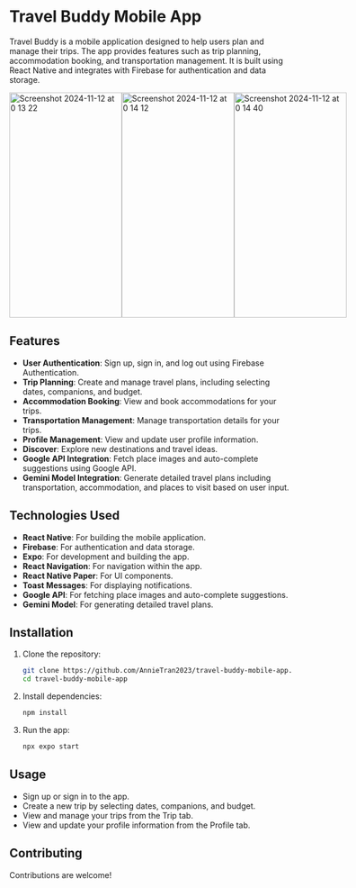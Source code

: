 # Travel Buddy Mobile App

Travel Buddy is a mobile application designed to help users plan and manage their trips. The app provides features such as trip planning, accommodation booking, and transportation management. It is built using React Native and integrates with Firebase for authentication and data storage.
<div style="display: flex; justify-content: space-between;">
  <img width="200" height = "400" alt="Screenshot 2024-11-12 at 0 13 22" src="https://github.com/user-attachments/assets/789812cd-7d17-49fe-971b-60e164fc5aa3" />
  <img width="200" height = "400" alt="Screenshot 2024-11-12 at 0 14 12" src="https://github.com/user-attachments/assets/efaabb27-3042-4aa7-a8cb-44893cddb26b" />
  <img width="200" height = "400" alt="Screenshot 2024-11-12 at 0 14 40" src="https://github.com/user-attachments/assets/d6f4ba12-f119-46cb-ab02-852cb75cedf9" />
</div>

## Features

- **User Authentication**: Sign up, sign in, and log out using Firebase Authentication.
- **Trip Planning**: Create and manage travel plans, including selecting dates, companions, and budget.
- **Accommodation Booking**: View and book accommodations for your trips.
- **Transportation Management**: Manage transportation details for your trips.
- **Profile Management**: View and update user profile information.
- **Discover**: Explore new destinations and travel ideas.
- **Google API Integration**: Fetch place images and auto-complete suggestions using Google API.
- **Gemini Model Integration**: Generate detailed travel plans including transportation, accommodation, and places to visit based on user input.

## Technologies Used

- **React Native**: For building the mobile application.
- **Firebase**: For authentication and data storage.
- **Expo**: For development and building the app.
- **React Navigation**: For navigation within the app.
- **React Native Paper**: For UI components.
- **Toast Messages**: For displaying notifications.
- **Google API**: For fetching place images and auto-complete suggestions.
- **Gemini Model**: For generating detailed travel plans.

## Installation

1. Clone the repository:
   ```bash
   git clone https://github.com/AnnieTran2023/travel-buddy-mobile-app.git
   cd travel-buddy-mobile-app
   
2. Install dependencies:
   ```bash
   npm install

3. Run the app:
   ```bash
   npx expo start

## Usage
- Sign up or sign in to the app.
- Create a new trip by selecting dates, companions, and budget.
- View and manage your trips from the Trip tab.
- View and update your profile information from the Profile tab.

## Contributing
Contributions are welcome! 


